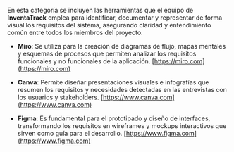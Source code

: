 En esta categoría se incluyen las herramientas que el equipo de **InventaTrack** emplea para identificar, documentar y representar de forma visual los requisitos del sistema, asegurando claridad y entendimiento común entre todos los miembros del proyecto.  

- **Miro**: Se utiliza para la creación de diagramas de flujo, mapas mentales y esquemas de procesos que permiten analizar los requisitos funcionales y no funcionales de la aplicación. [https://miro.com](https://miro.com)  

- **Canva**: Permite diseñar presentaciones visuales e infografías que resumen los requisitos y necesidades detectadas en las entrevistas con los usuarios y stakeholders. [https://www.canva.com](https://www.canva.com)  

- **Figma**: Es fundamental para el prototipado y diseño de interfaces, transformando los requisitos en wireframes y mockups interactivos que sirven como guía para el desarrollo. [https://www.figma.com](https://www.figma.com)  
